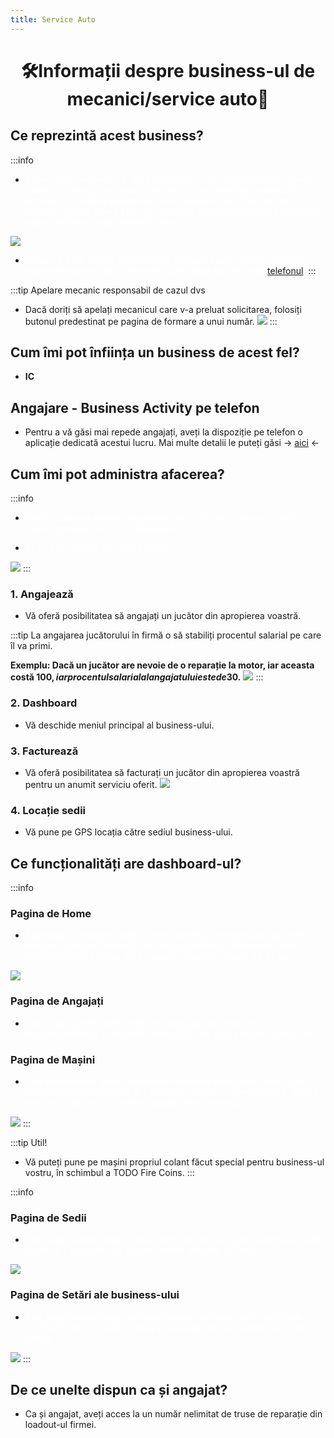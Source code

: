 ```yaml
---
title: Service Auto
---
```


<script setup> 
    import KeyIcon from '../.vitepress/components/KeyIcon.vue'
</script>

# <span class="title-font"><center>:hammer_and_wrench:Informații despre business-ul de mecanici/service auto:wrench:</center></span>

## <span class="header-font">Ce reprezintă acest business?</span>

:::info
- <span style="color:white">Acest tip de business vă oferă posibilitatea de a angaja jucători pentru a repara, modifica, sau orice tip de interacțiune roleplay vă poate trece prin cap cu mașinile jucătorilor. Vă încurajăm să veniți cu idei de service-uri auto care să fie cât mai unice și mai interesante, pentru a vă maxa profitul și popularitatea în oraș.</span>

![](https://i.imgur.com/IQ5gGGz.png)

- <span style="color:white">În caz că aveți nevoie de servicii de mecanică auto-moto / din orice alt motiv aveți nevoie de un mecanic puteți face apel folosind [telefonul](/general/telefon.html).</span>
:::

:::tip Apelare mecanic responsabil de cazul dvs
- Dacă doriți să apelați mecanicul care v-a preluat solicitarea, folosiți butonul predestinat pe pagina de formare a unui număr.
![](https://i.imgur.com/mV3y7Ct.png)
:::

## <span class="header-font">Cum îmi pot înființa un business de acest fel?</span>

- **IC**

## <span class="header-font">Angajare - Business Activity pe telefon</span>

- Pentru a vă găsi mai repede angajați, aveți la dispoziție pe telefon o aplicație dedicată acestui lucru. Mai multe detalii le puteți găsi -> [aici](/general/telefon.html#aplicatia-business-activity) <-

## <span class="header-font">Cum îmi pot administra afacerea?</span>

:::info
- <span style="color:white">Pentru a accesa meniul de administrare a afacerii, trebuie să intri în meniul principal (tasta <KeyIcon keyType="k"/> ) -> Business. </span>

- <span style="color:white">Aici vă vor apărea mai multe opțiuni:</span>

![](https://i.imgur.com/zntNOiY.png)
:::

### <span class="header-font">1. Angajează</span>

- Vă oferă posibilitatea să angajați un jucător din apropierea voastră.

:::tip
La angajarea jucătorului în firmă o să stabiliți procentul salarial pe care îl va primi. 

**Exemplu: Dacă un jucător are nevoie de o reparație la motor, iar aceasta costă 100$, iar procentul salarial al angajatului este de 30%, angajatul va primi 30$.**
![](https://i.imgur.com/EUTLxiE.png)
::: 

### <span class="header-font">2. Dashboard</span>

- Vă deschide meniul principal al business-ului.

### <span class="header-font">3. Facturează</span>

- Vă oferă posibilitatea să facturați un jucător din apropierea voastră pentru un anumit serviciu oferit.
![](https://i.imgur.com/mhvotKU.png)

### <span class="header-font">4. Locație sedii</span>

- Vă pune pe GPS locația către sediul business-ului.

## <span class="header-font">Ce funcționalități are dashboard-ul?</span>

:::info
### <span class="header-font">Pagina de Home</span>

- <span style="color:white">Este pagina principală care vă oferă informații despre câți bani aveți în afacere, câte sedii dețineți, câți angajați dețineți, câte mașini aveți înscrise pe firmă și alte detalii despre plăți din ultimele 24 de ore.</span>

![](https://i.imgur.com/mI51Qb9.png)

### <span class="header-font">Pagina de Angajați</span>

- <span style="color:white">Este pagina unde puteți vedea toți angajații din firmă, ce încasări/cheltuieli a realizat în ultimele 14 zile și ce procent salarial are.</span>

### <span class="header-font">Pagina de Mașini</span>

- <span style="color:white">Este pagina unde puteți vedea toate mașinile înscrise pe firmă, niște informații despre acestea (km parcurși, model, nr. înmatriculare, nivelul de combustibil etc.) și câteva opțiuni pentru mașină:</span>

![](https://i.imgur.com/DqP6p2p.png)
:::

:::tip Util!
- Vă puteți pune pe mașini propriul colant făcut special pentru business-ul vostru, în schimbul a TODO Fire Coins.
:::

:::info
### <span class="header-font">Pagina de Sedii</span>

- <span style="color:white">Este pagina unde puteți vedea o hartă de pe care puteți selecta un sediu pentru a-l cumpăra, dar și toate sediile deținute de firmă.</span>

![](https://i.imgur.com/KwQQ7R2.png)

### <span class="header-font">Pagina de Setări ale business-ului</span>

- <span style="color:white">Este pagina unde puteți schimba numele business-ului în schimbul a 200 Fire Coins, să vindeți firma și să setați prețurile pentru serviciile oferite.</span>

![](https://i.imgur.com/RiAoef3.png)
:::

## <span class="header-font">De ce unelte dispun ca și angajat?</span>

- Ca și angajat, aveți acces la un număr nelimitat de truse de reparație din loadout-ul firmei.
